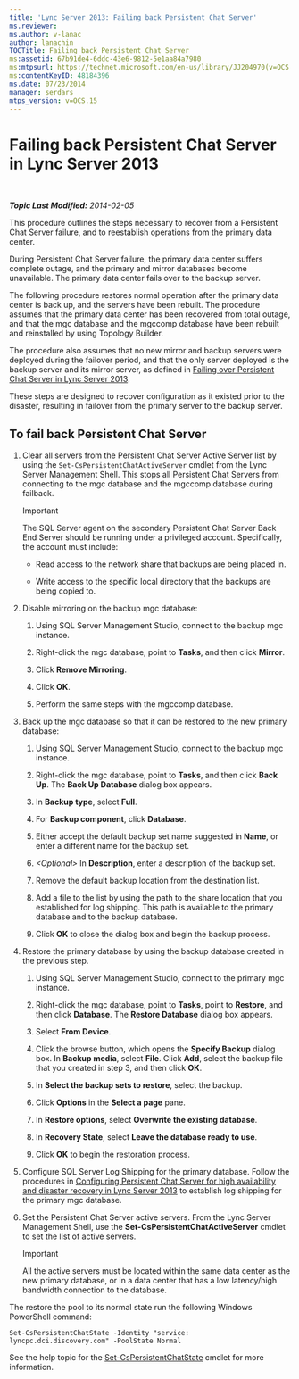 ```yaml
---
title: 'Lync Server 2013: Failing back Persistent Chat Server'
ms.reviewer: 
ms.author: v-lanac
author: lanachin
TOCTitle: Failing back Persistent Chat Server
ms:assetid: 67b91de4-6ddc-43e6-9812-5e1aa84a7980
ms:mtpsurl: https://technet.microsoft.com/en-us/library/JJ204970(v=OCS.15)
ms:contentKeyID: 48184396
ms.date: 07/23/2014
manager: serdars
mtps_version: v=OCS.15
---
```


<div data-xmlns="http://www.w3.org/1999/xhtml">

<div class="topic" data-xmlns="http://www.w3.org/1999/xhtml" data-msxsl="urn:schemas-microsoft-com:xslt" data-cs="http://msdn.microsoft.com/en-us/">

<div data-asp="http://msdn2.microsoft.com/asp">

# Failing back Persistent Chat Server in Lync Server 2013

</div>

<div id="mainSection">

<div id="mainBody">

<span> </span>

_**Topic Last Modified:** 2014-02-05_

This procedure outlines the steps necessary to recover from a Persistent Chat Server failure, and to reestablish operations from the primary data center.

During Persistent Chat Server failure, the primary data center suffers complete outage, and the primary and mirror databases become unavailable. The primary data center fails over to the backup server.

The following procedure restores normal operation after the primary data center is back up, and the servers have been rebuilt. The procedure assumes that the primary data center has been recovered from total outage, and that the mgc database and the mgccomp database have been rebuilt and reinstalled by using Topology Builder.

The procedure also assumes that no new mirror and backup servers were deployed during the failover period, and that the only server deployed is the backup server and its mirror server, as defined in [Failing over Persistent Chat Server in Lync Server 2013](lync-server-2013-failing-over-persistent-chat-server.md).

These steps are designed to recover configuration as it existed prior to the disaster, resulting in failover from the primary server to the backup server.

<div>

## To fail back Persistent Chat Server

1.  Clear all servers from the Persistent Chat Server Active Server list by using the `Set-CsPersistentChatActiveServer` cmdlet from the Lync Server Management Shell. This stops all Persistent Chat Servers from connecting to the mgc database and the mgccomp database during failback.
    
    <div>
    

    > [!IMPORTANT]  
    > The SQL Server agent on the secondary Persistent Chat Server Back End Server should be running under a privileged account. Specifically, the account must include: 
    > <UL>
    > <LI>
    > <P>Read access to the network share that backups are being placed in.</P>
    > <LI>
    > <P>Write access to the specific local directory that the backups are being copied to.</P></LI></UL>

    
    </div>

2.  Disable mirroring on the backup mgc database:
    
    1.  Using SQL Server Management Studio, connect to the backup mgc instance.
    
    2.  Right-click the mgc database, point to **Tasks**, and then click **Mirror**.
    
    3.  Click **Remove Mirroring**.
    
    4.  Click **OK**.
    
    5.  Perform the same steps with the mgccomp database.

3.  Back up the mgc database so that it can be restored to the new primary database:
    
    1.  Using SQL Server Management Studio, connect to the backup mgc instance.
    
    2.  Right-click the mgc database, point to **Tasks**, and then click **Back Up**. The **Back Up Database** dialog box appears.
    
    3.  In **Backup type**, select **Full**.
    
    4.  For **Backup component**, click **Database**.
    
    5.  Either accept the default backup set name suggested in **Name**, or enter a different name for the backup set.
    
    6.  *\<Optional\>* In **Description**, enter a description of the backup set.
    
    7.  Remove the default backup location from the destination list.
    
    8.  Add a file to the list by using the path to the share location that you established for log shipping. This path is available to the primary database and to the backup database.
    
    9.  Click **OK** to close the dialog box and begin the backup process.

4.  Restore the primary database by using the backup database created in the previous step.
    
    1.  Using SQL Server Management Studio, connect to the primary mgc instance.
    
    2.  Right-click the mgc database, point to **Tasks**, point to **Restore**, and then click **Database**. The **Restore Database** dialog box appears.
    
    3.  Select **From Device**.
    
    4.  Click the browse button, which opens the **Specify Backup** dialog box. In **Backup media**, select **File**. Click **Add**, select the backup file that you created in step 3, and then click **OK**.
    
    5.  In **Select the backup sets to restore**, select the backup.
    
    6.  Click **Options** in the **Select a page** pane.
    
    7.  In **Restore options**, select **Overwrite the existing database**.
    
    8.  In **Recovery State**, select **Leave the database ready to use**.
    
    9.  Click **OK** to begin the restoration process.

5.  Configure SQL Server Log Shipping for the primary database. Follow the procedures in [Configuring Persistent Chat Server for high availability and disaster recovery in Lync Server 2013](lync-server-2013-configuring-persistent-chat-server-for-high-availability-and-disaster-recovery.md) to establish log shipping for the primary mgc database.

6.  Set the Persistent Chat Server active servers. From the Lync Server Management Shell, use the **Set-CsPersistentChatActiveServer** cmdlet to set the list of active servers.
    
    <div>
    

    > [!IMPORTANT]  
    > All the active servers must be located within the same data center as the new primary database, or in a data center that has a low latency/high bandwidth connection to the database.

    
    </div>

The restore the pool to its normal state run the following Windows PowerShell command:

    Set-CsPersistentChatState -Identity "service: lyncpc.dci.discovery.com" -PoolState Normal

See the help topic for the [Set-CsPersistentChatState](https://docs.microsoft.com/powershell/module/skype/Set-CsPersistentChatState) cmdlet for more information.

</div>

</div>

<span> </span>

</div>

</div>

</div>

